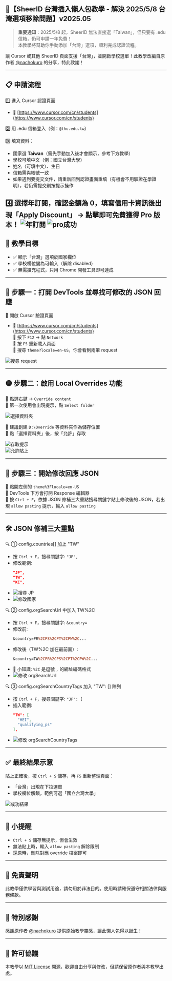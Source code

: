 ## 🐳【SheerID 台灣插入懶人包教學 - 解決 2025/5/8 台灣選項移除問題】v2025.05

> **重要通知**：2025/5/8 起，SheerID 無法直接選「Taiwan」，但只要有 .edu 信箱，仍可申請一年免費！  
> 本教學將幫助你手動添加「台灣」選項，順利完成認證流程。

讓 Cursor 或其他 SheerID 頁面支援「台灣」，並開啟學校選單！此教學改編自原作者 [@nachokuro](https://www.threads.com/@nachokuro/post/DJYS_BGyoTO?xmt=AQF0iT5FX2nWXu9Ke18fXYs1b5RNnyvtjXmxtKv34Yd9hw) 的分享，特此致謝！

---

## 📋 申請流程

1️⃣ 進入 Cursor 認證頁面  
   - 🔗 [https://www.cursor.com/cn/students](https://www.cursor.com/cn/students)

2️⃣ 用 .edu 信箱登入（例：`@thu.edu.tw`）

3️⃣ 填寫資料：  
   - 國家選 **Taiwan**（需先手動加入後才會顯示，參考下方教學）  
   - 學校可填中文（例：國立台灣大學）  
   - 姓名（可填中文）、生日  
   - 信箱需與帳號一致  
   - 如果遇到要提交文件，請重新回到認證畫面重填（有機會不用驗證在學證明），若仍需提交則按提示操作

4️⃣ 選擇年訂閱，確認金額為 0，填寫信用卡資訊後出現「Apply Discount」 → 點擊即可免費獲得 Pro 版本！
![年訂閱](cursor_img/1.jpg)
![pro成功](cursor_img/2.jpg)
---

## 🎯 教學目標

- ✅ 顯示「台灣」選項於國家欄位
- ✅ 學校欄位變為可輸入（解除 disabled）
- ✅ 無需擴充程式，只用 Chrome 開發工具即可達成

---

## 📘 步驟一：打開 DevTools 並尋找可修改的 JSON 回應

🔹 開啟 Cursor 驗證頁面  
   - 🔗 [https://www.cursor.com/cn/students](https://www.cursor.com/cn/students)  
🔹 按下 `F12` → 點 `Network`  
🔹 按 `F5` 重新載入頁面  
🔹 搜尋 `theme?locale=en-US`，你會看到兩筆 request  

![搜尋 request](cursor_img/1.png)

---

## 🟡 步驟二：啟用 Local Overrides 功能

🔹 點選右鍵 → `Override content`  
🔹 第一次使用會出現提示，點 `Select folder`  

![選擇資料夾](cursor_img/2.png)

🔹 建議創建 `D:\Override` 等資料夾作為儲存位置  
🔹 點「選擇資料夾」後，按「允許」存取  

![存取提示](cursor_img/3.png)  
![允許貼上](cursor_img/4.png)

---

## 🧩 步驟三：開始修改回應 JSON

🔹 點開左側的 `theme%3Flocale=en-US`  
🔹 DevTools 下方會打開 Response 編輯器  
🔹 按 `Ctrl + F`，依據 JSON 修補三大重點搜尋關鍵字貼上修改後的 JSON，若出現 `allow pasting` 提示，輸入 `allow pasting`

---

## 🛠 JSON 修補三大重點

🔍 ① config.countries[] 加上 "TW"  
   - 按 `Ctrl + F`，搜尋關鍵字: `"JP",`  
   - 修改範例:  
     ```json
     "JP",
     "TW",
     "KE",
     ```
   - ![搜尋 JP](cursor_img/5.png)  
   - ![修改國家](cursor_img/6.png)

🔍 ② config.orgSearchUrl 中加入 TW%2C  
   - 按 `Ctrl + F`，搜尋關鍵字: `&country=`  
   - 修改前:  
     ```perl
     &country=PR%2CPS%2CPT%2CPW%2C...
     ```
   - 修改後（TW%2C 加在最前面）:  
     ```perl
     &country=TW%2CPR%2CPS%2CPT%2CPW%2C...
     ```
   - 📘 小知識: `%2C` 是逗號 `,` 的網址編碼格式  
   - ![修改 orgSearchUrl](cursor_img/7.png)

🔍 ③ config.orgSearchCountryTags 加入 "TW": [] 陣列  
   - 按 `Ctrl + F`，搜尋關鍵字: `"JP": [`  
   - 插入範例:  
     ```json
     "TW": [
       "HEI",
       "qualifying_ps"
     ],
     ```
   - ![修改 orgSearchCountryTags](cursor_img/8.png)

---

## ✅ 最終結果示意

貼上正確後，按 `Ctrl + S` 儲存，再 `F5` 重新整理頁面：  
- 「台灣」出現在下拉選單  
- 學校欄位解鎖，範例可選「國立台灣大學」  

![成功結果](cursor_img/9.png)

---

## 🧠 小提醒

- `Ctrl + S` 儲存無提示，但會生效  
- 無法貼上時，輸入 `allow pasting` 解除限制  
- 還原時，刪除對應 override 檔案即可

---

## 📝 免責聲明

此教學僅供學習與測試用途，請勿用於非法目的。使用時請確保遵守相關法律與服務條款。

---

## 🙏 特別感謝

感謝原作者 [@nachokuro](https://www.threads.com/@nachokuro/post/DJYS_BGyoTO?xmt=AQF0iT5FX2nWXu9Ke18fXYs1b5RNnyvtjXmxtKv34Yd9hw) 提供原始教學靈感，讓此懶人包得以誕生！

---

## 📄 許可協議

本教學以 [MIT License](https://opensource.org/licenses/MIT) 開源，歡迎自由分享與修改，但請保留原作者與本教學出處。
